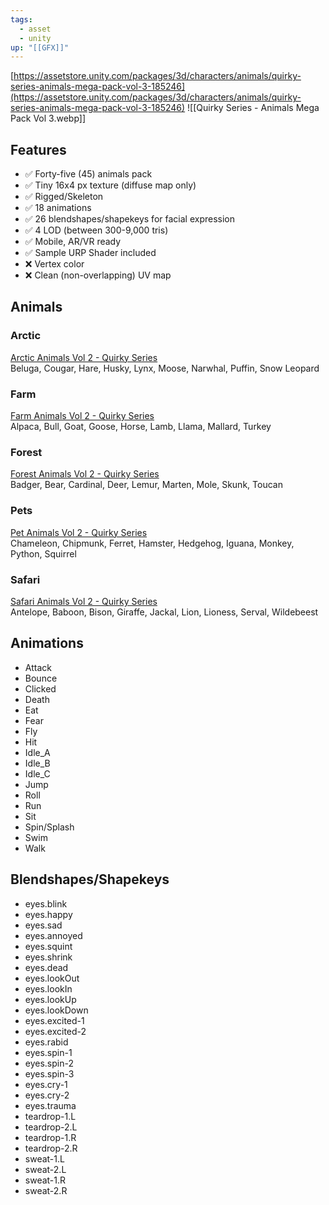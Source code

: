 ```yaml
---
tags:
  - asset
  - unity
up: "[[GFX]]"
---
```

[https://assetstore.unity.com/packages/3d/characters/animals/quirky-series-animals-mega-pack-vol-3-185246](https://assetstore.unity.com/packages/3d/characters/animals/quirky-series-animals-mega-pack-vol-3-185246)
![[Quirky Series - Animals Mega Pack Vol 3.webp]]

## Features
- ✅ Forty-five (45) animals pack
- ✅ Tiny 16x4 px texture (diffuse map only)
- ✅ Rigged/Skeleton
- ✅ 18 animations
- ✅ 26 blendshapes/shapekeys for facial expression
- ✅ 4 LOD (between 300-9,000 tris)
- ✅ Mobile, AR/VR ready
- ✅ Sample URP Shader included
- ❌ Vertex color
- ❌ Clean (non-overlapping) UV map

## Animals

### Arctic
[Arctic Animals Vol 2 - Quirky Series](https://assetstore.unity.com/packages/3d/characters/animals/arctic-animals-vol-2-quirky-series-183278)  
Beluga, Cougar, Hare, Husky, Lynx, Moose, Narwhal, Puffin, Snow Leopard

### Farm
[Farm Animals Vol 2 - Quirky Series](https://assetstore.unity.com/packages/3d/characters/animals/farm-animals-vol-2-quirky-series-182396)  
Alpaca, Bull, Goat, Goose, Horse, Lamb, Llama, Mallard, Turkey

### Forest
[Forest Animals Vol 2 - Quirky Series](https://assetstore.unity.com/packages/3d/characters/animals/forest-animals-vol-2-quirky-series-185069)  
Badger, Bear, Cardinal, Deer, Lemur, Marten, Mole, Skunk, Toucan

### Pets
[Pet Animals Vol 2 - Quirky Series](https://assetstore.unity.com/packages/3d/characters/animals/pet-animals-vol-2-quirky-series-185066)  
Chameleon, Chipmunk, Ferret, Hamster, Hedgehog, Iguana, Monkey, Python, Squirrel

### Safari
[Safari Animals Vol 2 - Quirky Series](https://assetstore.unity.com/packages/3d/characters/animals/safari-animals-vol-2-quirky-series-185257)  
Antelope, Baboon, Bison, Giraffe, Jackal, Lion, Lioness, Serval, Wildebeest

## Animations
- Attack
- Bounce
- Clicked
- Death
- Eat
- Fear
- Fly
- Hit
- Idle_A
- Idle_B
- Idle_C
- Jump
- Roll
- Run
- Sit
- Spin/Splash
- Swim
- Walk

## Blendshapes/Shapekeys
- eyes.blink
- eyes.happy
- eyes.sad
- eyes.annoyed
- eyes.squint
- eyes.shrink
- eyes.dead
- eyes.lookOut
- eyes.lookIn
- eyes.lookUp
- eyes.lookDown
- eyes.excited-1
- eyes.excited-2
- eyes.rabid
- eyes.spin-1
- eyes.spin-2
- eyes.spin-3
- eyes.cry-1
- eyes.cry-2
- eyes.trauma
- teardrop-1.L
- teardrop-2.L
- teardrop-1.R
- teardrop-2.R
- sweat-1.L
- sweat-2.L
- sweat-1.R
- sweat-2.R